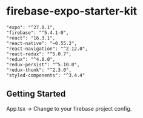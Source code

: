 # firebase-expo-starter-kit

    "expo": "^27.0.1",
    "firebase": "^5.4.1-0",
    "react": "16.3.1",
    "react-native": "~0.55.2",
    "react-navigation": "^2.12.0",
    "react-redux": "^5.0.7",
    "redux": "^4.0.0",
    "redux-persist": "^5.10.0",
    "redux-thunk": "^2.3.0",
    "styled-components": "^3.4.4"


## Getting Started

App.tsx -> Change to your firebase project config.